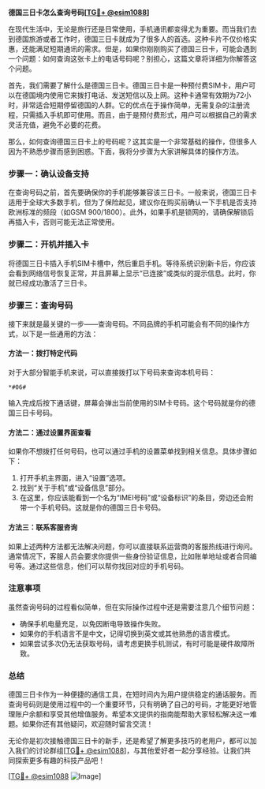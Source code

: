**德国三日卡怎么查询号码[[TG💪+ @esim1088](https://t.me/s/esim1088)]**

在现代生活中，无论是旅行还是日常使用，手机通讯都变得尤为重要。而当我们去到德国旅游或者工作时，德国三日卡就成为了很多人的首选。这种卡片不仅价格实惠，还能满足短期通讯的需求。但是，如果你刚刚购买了德国三日卡，可能会遇到一个问题：如何查询这张卡上的电话号码呢？别担心，这篇文章将详细为你解答这个问题。

首先，我们需要了解什么是德国三日卡。德国三日卡是一种预付费SIM卡，用户可以在德国境内使用它来拨打电话、发送短信以及上网。这种卡通常有效期为72小时，非常适合短期停留德国的人群。它的优点在于操作简单，无需复杂的注册流程，只需插入手机即可使用。而且，由于是预付费形式，用户可以根据自己的需求灵活充值，避免不必要的花费。

那么，如何查询德国三日卡上的号码呢？这其实是一个非常基础的操作，但很多人因为不熟悉步骤而感到困惑。下面，我将分步骤为大家讲解具体的操作方法。

### 步骤一：确认设备支持

在查询号码之前，首先要确保你的手机能够兼容该三日卡。一般来说，德国三日卡适用于全球大多数手机，但为了保险起见，建议你在购买前确认一下手机是否支持欧洲标准的频段（如GSM 900/1800）。此外，如果手机是锁网的，请确保解锁后再插入卡，否则可能无法正常使用。

### 步骤二：开机并插入卡

将德国三日卡插入手机SIM卡槽中，然后重启手机。等待系统识别新卡后，你应该会看到网络信号恢复正常，并且屏幕上显示“已连接”或类似的提示信息。此时，你就已经成功激活了三日卡。

### 步骤三：查询号码

接下来就是最关键的一步——查询号码。不同品牌的手机可能会有不同的操作方式，以下是一些通用的方法：

#### 方法一：拨打特定代码

对于大部分智能手机来说，可以直接拨打以下号码来查询本机号码：
```
*#06#
```
输入完成后按下通话键，屏幕会弹出当前使用的SIM卡号码。这个号码就是你的德国三日卡号码。

#### 方法二：通过设置界面查看

如果你不想拨打任何号码，也可以通过手机的设置菜单找到相关信息。具体步骤如下：
1. 打开手机主界面，进入“设置”选项。
2. 找到“关于手机”或“设备信息”部分。
3. 在这里，你应该能看到一个名为“IMEI号码”或“设备标识”的条目，旁边还会附带一个手机号码。这就是你的德国三日卡号码。

#### 方法三：联系客服咨询

如果上述两种方法都无法解决问题，你可以直接联系运营商的客服热线进行询问。通常情况下，客服人员会要求你提供一些身份验证信息，比如账单地址或者合同编号等。通过这些信息，他们可以帮你找回对应的手机号码。

### 注意事项

虽然查询号码的过程看似简单，但在实际操作过程中还是需要注意几个细节问题：
- 确保手机电量充足，以免因断电导致操作失败。
- 如果你的手机语言不是中文，记得切换到英文或其他熟悉的语言模式。
- 如果尝试多次仍无法获取号码，请考虑更换手机测试，有时可能是硬件故障所致。

### 总结

德国三日卡作为一种便捷的通信工具，在短时间内为用户提供稳定的通话服务。而查询号码则是使用过程中的一个重要环节，只有明确了自己的号码，才能更好地管理账户余额和享受其他增值服务。希望本文提供的指南能帮助大家轻松解决这一难题。如果你还有其他疑问，欢迎随时留言交流！

无论你是初次接触德国三日卡的新手，还是希望了解更多技巧的老用户，都可以加入我们的讨论群组[[TG💪+ @esim1088](https://t.me/s/esim1088)]，与其他爱好者一起分享经验。让我们共同探索更多有趣的科技产品吧！

[[TG💪+ @esim1088](https://t.me/s/esim1088) ![Image](https://i.postimg.cc/4NQfJmqS/Snipaste-2025-05-13-00-14-12.png)]